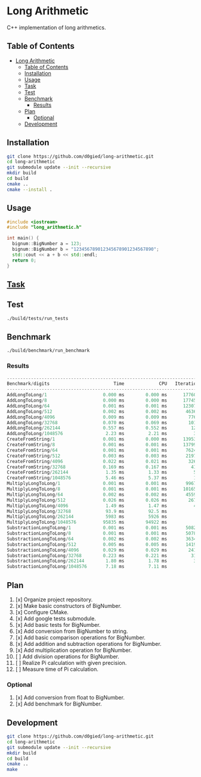 # Long Arithmetic

C++ implementation of long arithmetics.

## Table of Contents

- [Long Arithmetic](#long-arithmetic)
  - [Table of Contents](#table-of-contents)
  - [Installation](#installation)
  - [Usage](#usage)
  - [Task](#task)
  - [Test](#test)
  - [Benchmark](#benchmark)
    - [Results](#results)
  - [Plan](#plan)
    - [Optional](#optional)
  - [Development](#development)
  
## Installation

```bash
git clone https://github.com/d0gied/long-arithmetic.git
cd long-arithmetic
git submodule update --init --recursive
mkdir build
cd build
cmake ..
cmake --install .
```

## Usage

```cpp
#include <iostream>
#include "long_arithmetic.h"

int main() {
  bignum::BigNumber a = 123;
  bignum::BigNumber b = "123456789012345678901234567890";
  std::cout << a + b << std::endl;
  return 0;
}
```

## [Task](task.md)

## Test

```bash
./build/tests/run_tests
```

## Benchmark

```bash
./build/benchmark/run_benchmark
```

### Results

```cpp
-------------------------------------------------------------------------
Benchmark/digits                        Time             CPU   Iterations
-------------------------------------------------------------------------
AddLongToLong/1                     0.000 ms        0.000 ms      1776073
AddLongToLong/8                     0.000 ms        0.000 ms      1774564
AddLongToLong/64                    0.001 ms        0.001 ms      1230769
AddLongToLong/512                   0.002 ms        0.002 ms       463610
AddLongToLong/4096                  0.009 ms        0.009 ms        77641
AddLongToLong/32768                 0.070 ms        0.069 ms        10130
AddLongToLong/262144                0.557 ms        0.552 ms         1264
AddLongToLong/1048576                2.23 ms         2.21 ms          317
CreateFromString/1                  0.001 ms        0.000 ms      1395395
CreateFromString/8                  0.001 ms        0.001 ms      1379963
CreateFromString/64                 0.001 ms        0.001 ms       762477
CreateFromString/512                0.003 ms        0.003 ms       219711
CreateFromString/4096               0.022 ms        0.021 ms        32672
CreateFromString/32768              0.169 ms        0.167 ms         4189
CreateFromString/262144              1.35 ms         1.33 ms          525
CreateFromString/1048576             5.46 ms         5.37 ms          129
MultiplyLongToLong/1                0.001 ms        0.001 ms       996796
MultiplyLongToLong/8                0.001 ms        0.001 ms      1016585
MultiplyLongToLong/64               0.002 ms        0.002 ms       455987
MultiplyLongToLong/512              0.026 ms        0.026 ms        26783
MultiplyLongToLong/4096              1.49 ms         1.47 ms          476
MultiplyLongToLong/32768             93.9 ms         92.5 ms            8
MultiplyLongToLong/262144            5983 ms         5926 ms            1
MultiplyLongToLong/1048576          95835 ms        94922 ms            1
SubstractionLongToLong/1            0.001 ms        0.001 ms       508241
SubstractionLongToLong/8            0.001 ms        0.001 ms       507898
SubstractionLongToLong/64           0.002 ms        0.002 ms       363404
SubstractionLongToLong/512          0.005 ms        0.005 ms       141966
SubstractionLongToLong/4096         0.029 ms        0.029 ms        24139
SubstractionLongToLong/32768        0.223 ms        0.221 ms         3166
SubstractionLongToLong/262144        1.80 ms         1.78 ms          390
SubstractionLongToLong/1048576       7.18 ms         7.11 ms           97
```

## Plan

1. [x] Organize project repository.
2. [x] Make basic constructors of BigNumber.
3. [x] Configure CMake.
4. [x] Add google tests submodule.
5. [x] Add basic tests for BigNumber.
6. [x] Add conversion from BigNumber to string.
7. [x] Add basic comparison operations for BigNumber.
8. [x] Add addition and subtraction operations for BigNumber.
9. [x] Add multiplication operation for BigNumber. 
10. [ ] Add division operations for BigNumber.
11. [ ] Realize Pi calculation with given precision.
12. [ ] Measure time of Pi calculation.

### Optional

1. [x] Add conversion from float to BigNumber.
2. [x] Add benchmark for BigNumber.


## Development

```bash
git clone https://github.com/d0gied/long-arithmetic.git
cd long-arithmetic
git submodule update --init --recursive
mkdir build
cd build
cmake ..
make
```